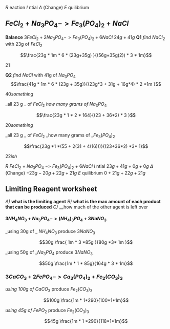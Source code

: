 
$R$ eaction
$I$ ntial
$\Delta$ (Change)
$E$ quilibrium


## $FeCl_2 +Na_3PO_4 ->Fe_3(PO_4)_2+NaCl$

__Balance__
$3FeCl_2 + 2Na_3PO_4 ->Fe_3(PO_4)_2+6NaCl$
$24g   +   41g$
__Q1__ _find $NaCl_2$_ with 23g of $FeCl_2$

$$\frac{23g * 1m * 6 * (23g+35g) }{(56g+35g(2)) * 3 * 1m}$$

$21$

__Q2__ _find $NaCl$_ with 41g of $Na_3PO_4$
$$\frac{41g * 1m *  6 * (23g + 35g)}{(23g*3 + 31g + 16g*4)  * 2 *1m }$$

$40something$

_all 23 g _ of $FeCl_2$
_how many grams of_ $Na_3PO_4$


$$\frac{23g * 1 * 2 * 164}{(23 + 36*2) * 3 }$$

$20something$


_all 23 g _ of $FeCl_2$
_how many grams of _$Fe_3(PO_4)_2$

$$\frac{23g *1 *(55 + 2(31 + 4(16)))}{(23+36*2) *3* 1}$$

$22ish$




$R$  $FeCl_2$ + $Na_3PO_4$ $->$ $Fe_3(PO_4)_2$ + $6NaCl$
$I$ ntial $23g + 41g + 0g + 0g$ 
$\Delta$ (Change) $-23g -20g +22g +21g$
$E$ quilibrium $0 +21g +22g + 21g$




##  Limiting Reagent worksheet
_A)_ __what is the limiting agent__
_B)_ __what is the max amount of each product that can be produced__
_C)_ __how much of the other agent is left over


#### $3NH_4NO_3 + Na_3PO_4 -> (NH_4)_3PO_4 +3NaNO_3$
_using 30g of _ $NH_4NO_3$  produce $3NaNO_3$

$$30g \frac{ 1m * 3 *85g }{80g *3* 1m }$$

_using 50g of _$Na_3PO_4$ produce $3NaNO_3$

$$50g \frac{1m * 1 * 85g}{164g * 3 *  1m}$$


### $3CaCO_3 + 2FePO_4 -> Ca_3(PO_4)_2 + Fe_2(CO_3)_3$

_using 100g of_ $CaCO_3$ produce $Fe_2(CO_3)_3$

$$100g \frac{1m * 1*290}{100*1*1m}$$

_using 45g of_ $FePO_2$ produce $Fe_2(CO_3)_3$

$$45g \frac{1m * 1 *290}{118*1*1m}$$